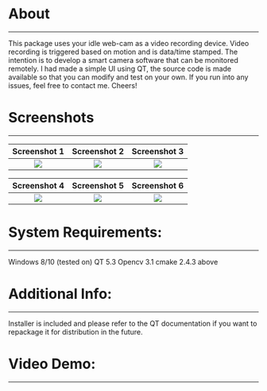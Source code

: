 # About
---
This package uses your idle web-cam as a video recording device. Video recording is triggered based on motion and is data/time stamped. The intention is to develop a smart camera software that can be monitored remotely. I had made a simple UI using QT, the source code is made available so that you can modify and test on your own. If you run into any issues, feel free to contact me. Cheers!

# Screenshots
---

Screenshot 1                |  Screenshot 2              |    Screenshot 3 
:-------------------------:|:-------------------------:|:-------------------------:
![](https://haixun00.github.io/img/project/motion_cam/pic1.jpg)  |  ![](https://haixun00.github.io/img/project/motion_cam/pic2.jpg) | ![](https://haixun00.github.io/img/project/motion_cam/pic3.jpg)

Screenshot 4                |  Screenshot 5              |    Screenshot 6
:-------------------------:|:-------------------------:|:-------------------------:
![](https://haixun00.github.io/img/project/motion_cam/pic4.jpg)  |  ![](https://haixun00.github.io/img/project/motion_cam/pic5.jpg) | ![](https://haixun00.github.io/img/project/motion_cam/pic6.jpg)

# System Requirements:
---
Windows 8/10 (tested on)
QT 5.3
Opencv 3.1
cmake 2.4.3 above

# Additional Info:
---
Installer is included and please refer to the QT documentation if you want to repackage it for distribution in the future.

# Video Demo:
---


